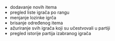 - dodavanje novih itema
- pregled liste igrača po rangu
- menjanje lozinke igrča
- brisanje određenog itema
- ažuriranje svih igrača koji su učestvovali u partiji
- pregled istorije partija izabranog igrača
